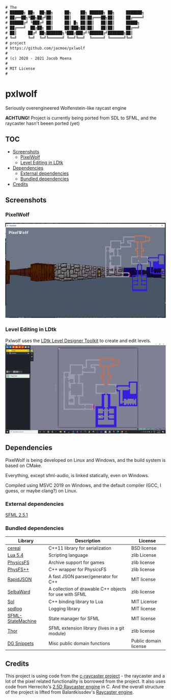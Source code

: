 
    # The
    # ██████╗ ██╗  ██╗██╗     ██╗    ██╗ ██████╗ ██╗     ███████╗
    # ██╔══██╗╚██╗██╔╝██║     ██║    ██║██╔═══██╗██║     ██╔════╝
    # ██████╔╝ ╚███╔╝ ██║     ██║ █╗ ██║██║   ██║██║     █████╗  
    # ██╔═══╝  ██╔██╗ ██║     ██║███╗██║██║   ██║██║     ██╔══╝  
    # ██║     ██╔╝ ██╗███████╗╚███╔███╔╝╚██████╔╝███████╗██║     
    # ╚═╝     ╚═╝  ╚═╝╚══════╝ ╚══╝╚══╝  ╚═════╝ ╚══════╝╚═╝     
    # project
    # https://github.com/jacmoe/pxlwolf
    #
    # (c) 2020 - 2021 Jacob Moena
    #
    # MIT License
    #

# pxlwolf
Seriously overengineered Wolfenstein-like raycast engine

**ACHTUNG!** Project is currently being ported from SDL to SFML, and the raycaster hasn't beeen ported (yet)

## TOC

- [Screenshots](#Screenshots)
  - [PixelWolf](#PixelWolf)
  - [Level Editing in LDtk](#Level-Editing-in-LDtk)
- [Dependencies](#Dependencies)
  - [External dependencies](#External-dependencies)
  - [Bundled dependencies](#Bundled-dependencies)
- [Credits](#Credits)


## Screenshots
### PixelWolf 
![PixelWolf][pxlwolf]
### Level Editing in LDtk
Pxlwolf uses the [LDtk Level Designer Toolkit][ldtk_link] to create and edit levels.
![LDTK][ldtk]


## Dependencies
PixelWolf is being developed on Linux and Windows, and the build system is based on CMake.

Everything, except sfml-audio, is linked statically, even on Windows.

Compiled using MSVC 2019 on Windows, and the default compiler (GCC, I guess, or maybe clang?) on Linux.

### External dependencies
[SFML 2.5.1][sfml]
### Bundled dependencies
|Library|Description|License|
|-------|-----------|-------|
|[cereal][cereal]|C++11 library for serialization|BSD license|
|[Lua 5.4][lua]|Scripting language|zlib License|
|[PhysicsFS ][physfs]|Archive support for games|zlib license|
|[PhysFS++][physpp]|C++ wrapper for PhysicsFS|zlib license|
|[RapidJSON][rapidjson]|A fast JSON parser/generator for C++|MIT license|
|[SelbaWard][selba]|A collection of drawable C++ objects for use with SFML|zlib license|
|[Sol][sol]|C++ binding library to Lua|MIT License|
|[spdlog][spdlog]|Logging library|MIT license|
|[SFML-StateMachine][state]|State manager for SFML|MIT license|
|[Thor][thor]|SFML extension library (lives in a git module)|zlib license|
|[DG Snippets][dg]|Misc public domain functions|Public domain license|


## Credits

This project is using code from the [c-raycaster project][cray] - the raycaster and a lot of the pixel related functionality is borrowed from the project. It also uses code from Herrecito's [2.5D Raycaster engine][herrecito] in C. And the overall structure of the project is lifted from Balantkissdev's [Raycaster engine][balantkiss].


[pxlwolf]: https://github.com/jacmoe/pxlwolf/raw/main/Screenshot.jpg "Screenshot of PixelWolf"
[ldtk]: https://github.com/jacmoe/pxlwolf/raw/main/LevelEditing.jpg "Level editing in LDTK"
[ldtk_link]: https://ldtk.io/ "LDtk Level Designer Toolkit"

[herrecito]: https://github.com/herrecito/engine "Herrecito's 2.5D Raycaster engine in C"
[balantkiss]: https://github.com/balintkissdev/raycaster-engine "Balantkissdev's Raycaster engine"
[cray]: https://github.com/ckinvents/c-raycaster "c-raycaster project by ckinvents"

[sfml]: https://www.sfml-dev.org/download/sfml/2.5.1/ "Simple and Fast Media Library - 2D graphics C++ library"
[cereal]: https://uscilab.github.io/cereal/ "C++11 library for serialization"
[lua]: https://www.lua.org/download.html "Scripting language"
[physfs]: https://www.icculus.org/physfs/ "Archive support for games"
[physpp]: https://github.com/kahowell/physfs-cpp "C++ wrapper for PhysicsFS"
[rapidjson]: https://rapidjson.org/ "A fast JSON parser/generator for C++"
[selba]: https://github.com/Hapaxia/SelbaWard "A collection of drawable C++ objects for use with SFML"
[sol]: https://github.com/ThePhD/sol "C++ binding library to Lua"
[spdlog]: https://github.com/gabime/spdlog "Logging library"
[state]: https://github.com/astewartau/SFML-StateMachine "State manager for SFML"
[thor]: https://github.com/Bromeon/Thor "SFML extension library"
[dg]: https://github.com/DanielGibson/Snippets/ "Misc public domain functions"
